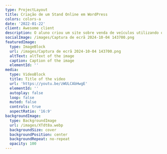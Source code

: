 ```yaml
---
type: ProjectLayout
title: Criação de um Stand Online em WordPress
colors: colors-a
date: '2022-01-22'
client: Awesome client
description: O aluno criou um site sobre venda de veículos utilizando o wordpress
socialImage: /images/Captura de ecrã 2024-10-04 143700.png
featuredImage:
  type: ImageBlock
  url: /images/Captura de ecrã 2024-10-04 143700.png
  altText: altText of the image
  caption: Caption of the image
  elementId: ''
media:
  type: VideoBlock
  title: Title of the video
  url: 'https://youtu.be/zWULCAbHwgE'
  elementId: ''
  autoplay: false
  loop: false
  muted: false
  controls: true
  aspectRatio: '16:9'
backgroundImage:
  type: BackgroundImage
  url: /images/XTdt8a.webp
  backgroundSize: cover
  backgroundPosition: center
  backgroundRepeat: no-repeat
  opacity: 100
---
```

